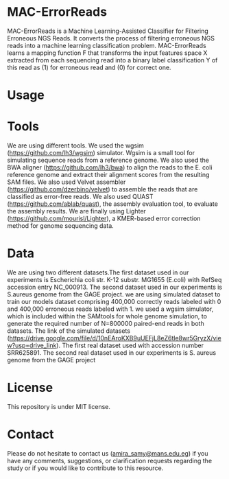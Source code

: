 # MAC-ErrorReads
MAC-ErrorReads is a Machine Learning-Assisted Classifier for Filtering Erroneous NGS Reads. It converts the process of filtering erroneous NGS reads into a machine learning classification problem. MAC-ErrorReads learns a mapping function F that transforms the input features space X extracted from each sequencing read into a binary label classification Y of this read as (1) for erroneous read and (0) for correct one.
# Usage


# Tools
We are using different tools.
We used the wgsim (https://github.com/lh3/wgsim) simulator. Wgsim is a small tool for simulating sequence reads from a reference genome.
We also used the BWA aligner (https://github.com/lh3/bwa) to align the reads to the E. coli reference genome and extract their alignment scores from the resulting SAM files.
We also used Velvet assembler (https://github.com/dzerbino/velvet) to assemble the reads that are classified as error-free reads.
We also used QUAST (https://github.com/ablab/quast), the assembly evaluation tool, to evaluate the assembly results.
We are finally using Lighter (https://github.com/mourisl/Lighter), a KMER-based error correction method for genome sequencing data.



# Data
We are using two different datasets.The first dataset used in our experiments is Escherichia coli str. K-12 substr. MG1655 (E.coli) with RefSeq accession entry NC_000913. The second  dataset used in our experiments is S.aureus genome from the GAGE project. 
we are using simulated dataset to train our models dataset comprising 400,000 correctly reads labeled with 0 and 400,000 erroneous reads labeled with 1. we used a wgsim simulator, which is included within the SAMtools for whole genome simulation, to generate the required number of N=800000 paired-end reads in both datasets.
The link of the simulated datasets (https://drive.google.com/file/d/10nEAroKXB9uUEFjL8eZ6tle8wr5GryzX/view?usp=drive_link).
The first real dataset used with accession number SRR625891.
The second real dataset used in our experiments is S. aureus genome from the GAGE project

# License
This repository is under MIT license.

# Contact
Please do not hesitate to contact us (amira_samy@mans.edu.eg) if you have any comments, suggestions, or clarification requests regarding the study or if you would like to contribute to this resource.





